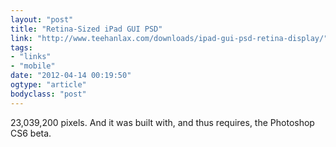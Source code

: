 ```yaml
---
layout: "post"
title: "Retina-Sized iPad GUI PSD"
link: "http://www.teehanlax.com/downloads/ipad-gui-psd-retina-display/"
tags: 
- "links"
- "mobile"
date: "2012-04-14 00:19:50"
ogtype: "article"
bodyclass: "post"
---
```


23,039,200 pixels. And it was built with, and thus requires, the Photoshop CS6 beta.